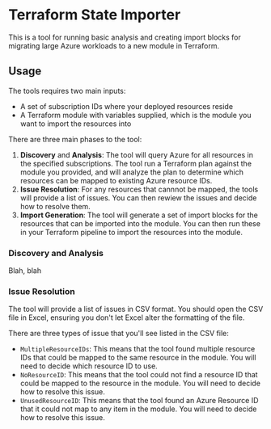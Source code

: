 # Terraform State Importer

This is a tool for running basic analysis and creating import blocks for migrating large Azure workloads to a new module in Terraform.



## Usage

The tools requires two main inputs:

- A set of subscription IDs where your deployed resources reside
- A Terraform module with variables supplied, which is the module you want to import the resources into

There are three main phases to the tool:

1. **Discovery** and **Analysis**: The tool will query Azure for all resources in the specified subscriptions. The tool run a Terraform plan against the module you provided, and will analyze the plan to determine which resources can be mapped to existing Azure resource IDs.
1. **Issue Resolution**: For any resources that cannnot be mapped, the tools will provide a list of issues. You can then rewiew the issues and decide how to resolve them.
1. **Import Generation**: The tool will generate a set of import blocks for the resources that can be imported into the module. You can then run these in your Terraform pipeline to import the resources into the module.

### Discovery and Analysis

Blah, blah

### Issue Resolution

The tool will provide a list of issues in CSV format. You should open the CSV file in Excel, ensuring you don't let Excel alter the formatting of the file.

There are three types of issue that you'll see listed in the CSV file:

* `MultipleResourceIDs`: This means that the tool found multiple resource IDs that could be mapped to the same resource in the module. You will need to decide which resource ID to use.
* `NoResourceID`: This means that the tool could not find a resource ID that could be mapped to the resource in the module. You will need to decide how to resolve this issue.
* `UnusedResourceID`: This means that the tool found an Azure Resource ID that it could not map to any item in the module. You will need to decide how to resolve this issue.



